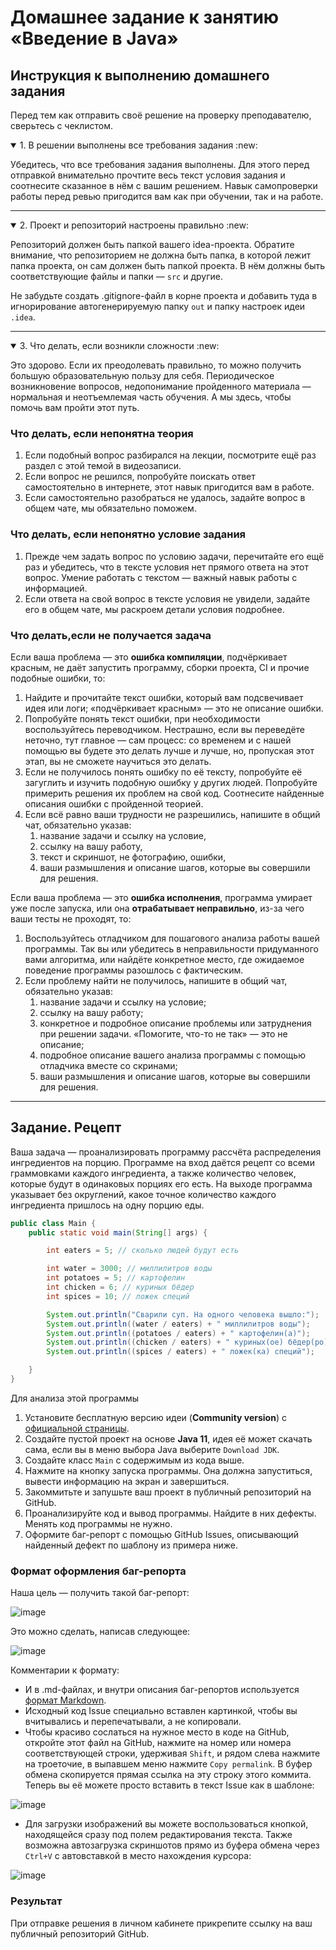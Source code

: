 # Домашнее задание к занятию «Введение в Java»

##  Инструкция к выполнению домашнего задания

Перед тем как отправить своё решение на проверку преподавателю, сверьтесь с чеклистом.

<details open>
  <summary> 1. В решении выполнены все требования задания :new:</summary>
  
  Убедитесь, что все требования задания выполнены. Для этого перед отправкой внимательно прочтите весь текст условия задания и соотнесите сказанное в нём с вашим решением. Навык самопроверки работы перед ревью пригодится вам как при обучении, так и на работе.

  ---
  
</details>

<details open>
  <summary> 2. Проект и репозиторий настроены правильно :new:</summary>
  
  Репозиторий должен быть папкой вашего idea-проекта. Обратите внимание, что репозиторием не должна быть папка, в которой лежит папка проекта, он сам должен быть папкой проекта. В нём должны быть соответствующие файлы и папки — `src` и другие.
  
  Не забудьте создать .gitignore-файл в корне проекта и добавить туда в игнорирование автогенерируемую папку `out` и папку настроек идеи `.idea`.
  
  ---
</details>

<details open>
  <summary> 3. Что делать, если возникли сложности :new: </summary>
  
  Это здорово. Если их преодолевать правильно, то можно получить большую образовательную пользу для себя. Периодическое возникновение вопросов, недопонимание пройденного материала — нормальная и неотъемлемая часть обучения. А мы здесь, чтобы помочь вам пройти этот путь.
  
  ### Что делать, если непонятна теория
  1. Если подобный вопрос разбирался на лекции, посмотрите ещё раз раздел с этой темой в видеозаписи.
  1. Если вопрос не решился, попробуйте поискать ответ самостоятельно в интернете, этот навык пригодится вам в работе.
  1. Если самостоятельно разобраться не удалось, задайте вопрос в общем чате, мы обязательно поможем.

  ### Что делать, если непонятно условие задания
  1. Прежде чем задать вопрос по условию задачи, перечитайте его ещё раз и убедитесь, что в тексте условия нет прямого ответа на этот вопрос. Умение работать с текстом — важный навык работы с информацией.
  1. Если ответа на свой вопрос в тексте условия не увидели, задайте его в общем чате, мы раскроем детали условия подробнее.

  ### Что делать,если не получается задача
Если ваша проблема — это **ошибка компиляции**, подчёркивает красным, не даёт запустить программу, сборки проекта, CI и прочие подобные ошибки, то:
  1. Найдите и прочитайте текст ошибки, который вам подсвечивает идея или логи; «подчёркивает красным» — это не описание ошибки.
  1. Попробуйте понять текст ошибки, при необходимости воспользуйтесь переводчиком. Нестрашно, если вы переведёте неточно, тут главное — сам процесс: со временем и с нашей помощью вы будете это делать лучше и лучше, но, пропуская этот этап, вы не сможете научиться это делать.
  1. Если не получилось понять ошибку по её тексту, попробуйте её загуглить и изучить подобную ошибку у других людей. Попробуйте примерить решения их проблем на свой код. Соотнесите найденные описания ошибки с пройденной теорией.
  1. Если всё равно ваши трудности не разрешились, напишите в общий чат, обязательно указав:
      1. название задачи и ссылку на условие,
      1. ссылку на вашу работу,
      1. текст и скриншот, не фотографию, ошибки,
      1. ваши размышления и описание шагов, которые вы совершили для решения.

Если ваша проблема — это **ошибка исполнения**, программа умирает уже после запуска, или она **отрабатывает неправильно**, из-за чего ваши тесты не проходят, то:
  1. Воспользуйтесь отладчиком для пошагового анализа работы вашей программы. Так вы или убедитесь в неправильности придуманного вами алгоритма, или найдёте конкретное место, где ожидаемое поведение программы разошлось с фактическим.
  1. Если проблему найти не получилось, напишите в общий чат, обязательно указав:
      1. название задачи и ссылку на условие;
      1. ссылку на вашу работу;
      1. конкретное и подробное описание проблемы или затруднения при решении задачи. «Помогите, что-то не так» — это не описание;
      1. подробное описание вашего анализа программы с помощью отладчика вместе со скринами;
      1. ваши размышления и описание шагов, которые вы совершили для решения.
  ---
  
</details>

## Задание. Рецепт 

Ваша задача — проанализировать программу рассчёта распределения ингредиентов на порцию. Программе на вход даётся рецепт со всеми граммовками каждого ингредиента, а также количество человек, которые будут в одинаковых порциях его есть. На выходе программа указывает без округлений, какое точное количество каждого ингредиента пришлось на одну порцию еды.

```java
public class Main {
    public static void main(String[] args) {

        int eaters = 5; // сколько людей будут есть

        int water = 3000; // миллилитров воды
        int potatoes = 5; // картофелин
        int chicken = 6; // куриных бёдер
        int spices = 10; // ложек специй

        System.out.println("Сварили суп. На одного человека вышло:");
        System.out.println((water / eaters) + " миллилитров воды");
        System.out.println((potatoes / eaters) + " картофелин(а)");
        System.out.println((chicken / eaters) + " куриных(ое) бёдер(ро)");
        System.out.println((spices / eaters) + " ложек(ка) специй");

    }
}
```

Для анализа этой программы

1. Установите бесплатную версию идеи (**Community version**) с [официальной страницы](https://www.jetbrains.com/idea/download).
2. Создайте пустой проект на основе **Java 11**, идея её может скачать сама, если вы в меню выбора Java выберите `Download JDK`.
3. Создайте класс `Main` с содержимым из кода выше.
4. Нажмите на кнопку запуска программы. Она должна запуститься, вывести информацию на экран и завершиться.
5. Закоммитьте и запушьте ваш проект в публичный репозиторий на GitHub.
6. Проанализируйте код и вывод программы. Найдите в них дефекты. Менять код программы не нужно.
7. Оформите баг-репорт с помощью GitHub Issues, описывающий найденный дефект по шаблону из примера ниже.

### Формат оформления баг-репорта
Наша цель — получить такой баг-репорт:

![image](https://user-images.githubusercontent.com/53707586/161832746-1c6c42d0-4d64-4d1d-9b05-47b80a3f4a25.png)

Это можно сделать, написав следующее:

![image](https://user-images.githubusercontent.com/53707586/145558346-22631529-597a-4332-951f-ec1cf550c701.png)

Комментарии к формату:
* И в .md-файлах, и внутри описания баг-репортов используется [формат Markdown](https://www.markdownguide.org/basic-syntax/).
* Исходный код Issue специально вставлен картинкой, чтобы вы вчитывались и перепечатывали, а не копировали.
* Чтобы красиво сослаться на нужное место в коде на GitHub, откройте этот файл на GitHub, нажмите на номер или номера соответствующей строки, удерживая `Shift`, и рядом слева нажмите на троеточие, в выпавшем меню нажмите `Copy permalink`. В буфер обмена скопируется прямая ссылка на эту строку этого коммита. Теперь вы её можете просто вставить в текст Issue как в шаблоне:

![image](https://user-images.githubusercontent.com/53707586/145559373-0173b0af-f0dc-455e-ac0a-f7b6da85ae8a.png)

* Для загрузки изображений вы можете воспользоваться кнопкой, находящейся сразу под полем редактирования текста. Также возможна автозагрузка скриншотов прямо из буфера обмена через `Ctrl+V` с автовставкой в место нахождения курсора:

![image](https://user-images.githubusercontent.com/53707586/145559790-cf4b1254-ceb8-4931-92dd-031575450583.png)

### Результат
При отправке решения в личном кабинете прикрепите ссылку на ваш публичный репозиторий GitHub.
